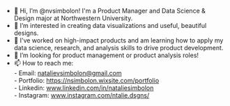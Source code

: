 - 👋 Hi, I’m @nvsimbolon! I'm a Product Manager and Data Science & Design major at Northwestern University.
- 👀 I’m interested in creating data visualizations and useful, beautiful designs. 
- 🌱 I've worked on high-impact products and am learning how to apply my data science, research, and analysis skills to drive product development.
- 💞️ I’m looking for product management or product analysis roles!
- 📫 How to reach me: 
<br> - Email: natalievsimbolon@gmail.com
<br> - Portfolio: https://nsimbolon.wixsite.com/portfolio
<br> - Linkedin: www.linkedin.com/in/nataliesimbolon
<br> - Instagram: www.instagram.com/ntalie.dsgns/
